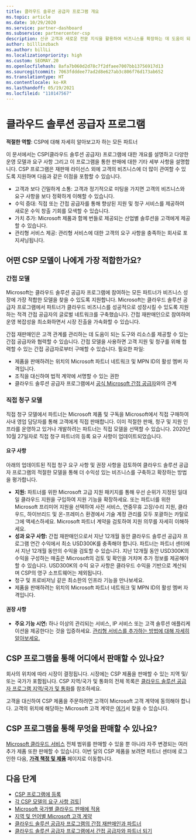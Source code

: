 ```yaml
---
title: 클라우드 솔루션 공급자 프로그램 개요
ms.topic: article
ms.date: 10/29/2020
ms.service: partner-dashboard
ms.subservice: partnercenter-csp
description: 신규 고객과 새로운 전문 지식을 활용하여 비즈니스를 확장하는 데 도움이 되는 CSP(클라우드 솔루션 공급자) 프로그램의 혜택 및 여러 가지 모델에 대해 자세히 알아봅니다.
author: billlinzbach
ms.author: billLi
ms.localizationpriority: high
ms.custom: SEOMAY.20
ms.openlocfilehash: 8afa7b060d2d78c7f2dfaee7007bb13756917d13
ms.sourcegitcommit: 7063fdddee77ad2d8e627ab3c806f76d173ab652
ms.translationtype: HT
ms.contentlocale: ko-KR
ms.lasthandoff: 05/19/2021
ms.locfileid: "110147567"
---
```

# <a name="cloud-solution-provider-program"></a>클라우드 솔루션 공급자 프로그램 

**적절한 역할**: CSP에 대해 자세히 알아보고자 하는 모든 파트너

이 문서에서는 CSP(클라우드 솔루션 공급자) 프로그램에 대한 개요를 설명하고 다양한 운영 모델과 요구 사항 그리고 이 프로그램을 통한 판매에 대한 기타 세부 사항을 설명합니다.  CSP 프로그램은 재판매 라이선스 외에 고객의 비즈니스에 더 많이 관여할 수 있도록 지원하며 다음과 같은 이점을 포함할 수 있습니다. 

- 고객과 보다 긴밀하게 소통: 고객과 정기적으로 미팅을 가지면 고객의 비즈니스와 요구 사항을 보다 정확하게 이해할 수 있습니다.
- 수익 증대: 직접 또는 간접 공급자를 통해 향상된 지원 및 청구 서비스를 제공하여 새로운 수익 창출 기회를 모색할 수 있습니다.  
- 가치 추가: Microsoft 제품과 함께 번들로 제공되는 산업별 솔루션을 고객에게 제공할 수 있습니다.
- 관리형 서비스 제공: 관리형 서비스에 대한 고객의 요구 사항을 충족하는 회사로 포지셔닝됩니다. 

## <a name="which-csp-model-is-best-for-me"></a>어떤 CSP 모델이 나에게 가장 적합한가요?

### <a name="indirect-model"></a>간접 모델

Microsoft는 클라우드 솔루션 공급자 프로그램에 참여하는 모든 파트너가 비즈니스 성장에 가장 적합한 모델을 찾을 수 있도록 지원합니다. Microsoft는 클라우드 솔루션 공급자 프로그램에서 파트너가 클라우드 비즈니스를 성공적으로 성장시킬 수 있도록 지원하는 적격 간접 공급자의 글로벌 네트워크를 구축했습니다. 간접 재판매인으로 참여하여 운영 복잡성을 최소화하면서 시장 진출을 가속화할 수 있습니다. 

간접 재판매인은 고객 관계를 관리하는 데 도움이 되는 도구와 리소스를 제공할 수 있는 간접 공급자와 협력할 수 있습니다. 간접 모델을 사용하면 고객 지원 및 청구를 위해 협력할 수 있는 간접 공급자로부터 구매할 수 있습니다.
필요한 파일: 

- 제품을 판매하려는 위치의 Microsoft 파트너 네트워크 및 MPN ID의 활성 멤버 자격입니다.
- 조직을 대신하여 법적 계약에 서명할 수 있는 권한
- 클라우드 솔루션 공급자 프로그램에서 [공식 Microsoft 간접 공급자](https://partnercenter.microsoft.com/partner/find-a-provider)와의 관계

### <a name="direct-bill-model"></a>직접 청구 모델

직접 청구 모델에서 파트너는 Microsoft 제품 및 구독을 Microsoft에서 직접 구매하여 사내 영업 담당자를 통해 고객에게 직접 판매합니다. 이미 적절한 판매, 청구 및 지원 인프라를 운영하고 있거나 개발하려는 파트너는 직접 모델을 선택할 수 있습니다. 2020년 10월 27일자로 직접 청구 파트너의 등록 요구 사항이 업데이트되었습니다.

#### <a name="requirements"></a>요구 사항

아래의 업데이트된 직접 청구 요구 사항 및 권장 사항을 검토하여 클라우드 솔루션 공급자 프로그램의 적절한 모델을 통해 더 수익성 있는 비즈니스를 구축하고 확장하는 방법을 평가합니다.  

- **지원:** 파트너를 위한 Microsoft 고급 지원 패키지를 통해 우선 순위가 지정된 일대일 클라우드 지원을 구입하여 지원 기능을 확장하세요. 또는 파트너를 위한 Microsoft 프리미어 지원을 선택하여 사전 서비스, 연중무휴 고장/수리 지원, 클라우드, 하이브리드 및 온-프레미스 환경에서 기술 계정 관리를 모두 포괄하는 카탈로그에 액세스하세요. Microsoft 파트너 계약을 검토하여 지원 의무를 자세히 이해하세요.
- **성과 요구 사항:** 간접 재판매인으로서 지난 12개월 동안 클라우드 솔루션 공급자 프로그램 연간 수익에서 최소 USD300K를 충족해야 합니다. 파트너는 파트너 센터에서 지난 12개월 동안의 수익을 검토할 수 있습니다. 지난 12개월 동안 USD300K의 수익을 구성하는 매출은 Microsoft의 검토 및 확인을 거치며 추가 정보를 제공해야 할 수 있습니다. USD300K의 수익 요구 사항은 클라우드 수익을 기반으로 계산되며 CSP의 영구 소프트웨어는 제외됩니다.
- 청구 및 프로비저닝 같은 최소한의 인프라 기능을 만나보세요.
- 제품을 판매하려는 위치의 Microsoft 파트너 네트워크 및 MPN ID의 활성 멤버 자격입니다.

#### <a name="recommendations"></a>권장 사항

- **주요 기능 시연:** 하나 이상의 관리되는 서비스, IP 서비스 또는 고객 솔루션 애플리케이션을 제공한다는 것을 입증하세요. [관리형 서비스를 추가하는 방법에 대해 자세히 알아보세요.](https://partner.microsoft.com/solutions/managed-services) 

## <a name="where-can-i-sell-through-the-csp-program"></a>CSP 프로그램을 통해 어디에서 판매할 수 있나요?

회사의 위치에 따라 시장이 결정됩니다. 시장에는 CSP 제품을 판매할 수 있는 지역 및/또는 국가가 포함됩니다. CSP 지역/국가 및 통화의 전체 목록은 [클라우드 솔루션 공급자 프로그램 지역/국가 및 통화](regional-authorization-overview.md)를 참조하세요.

고객을 대신하여 CSP 제품을 주문하려면 고객이 Microsoft 고객 계약에 동의해야 합니다. 고객의 위치에 해당하는 Microsoft 고객 계약은 [여기](agreements.md)서 찾을 수 있습니다.  

## <a name="what-can-i-sell-through-the-csp-program"></a>CSP 프로그램을 통해 무엇을 판매할 수 있나요?

[Microsoft 클라우드 서비스](https://partner.microsoft.com/cloud-solution-provider/products-and-services) 전체 범위를 판매할 수 있을 뿐 아니라 자주 변경되는 여러 추가 제품 또한 판매할 수 있습니다. 이번 달의 CSP 제품을 보려면 파트너 센터에 로그인한 다음, [**가격 책정 및 제품**](https://partnercenter.microsoft.com/pcv/sales) 페이지로 이동합니다.

## <a name="next-steps"></a>다음 단계

- [CSP 프로그램에 등록](enrolling-in-the-csp-program.md)
- [각 CSP 모델의 요구 사항 검토](https://partnercenter.microsoft.com/partner/cloud-solution-provider)|
- [Microsoft 국가별 클라우드 판매에 적용](csp-national-clouds-overview.md)
- [지역 및 언어별 Microsoft 고객 계약](agreements.md)
- [클라우드 솔루션 공급자 프로그램의 간접 재판매인과 파트너](indirect-provider-tasks-in-partner-center.md)
- [클라우드 솔루션 공급자 프로그램에서 간접 공급자와 파트너 되기](indirect-reseller-tasks-in-partner-center.md)
